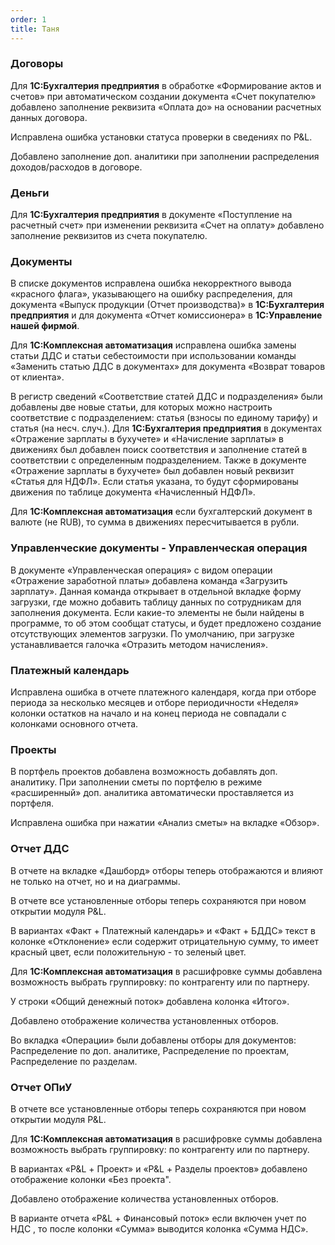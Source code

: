```yaml
---
order: 1
title: Таня
---
```


### **Договоры**

Для **1С:Бухгалтерия предприятия** в обработке «Формирование актов и счетов» при автоматическом создании документа «Счет покупателю» добавлено заполнение реквизита «Оплата до» на основании расчетных данных договора.

Исправлена ошибка установки статуса проверки в сведениях по P&L.

Добавлено заполнение доп. аналитики при заполнении распределения доходов/расходов в договоре.



### **Деньги**

Для **1С:Бухгалтерия предприятия** в документе «Поступление на расчетный счет» при изменении реквизита «Счет на оплату» добавлено заполнение реквизитов из счета покупателю.



### **Документы**

В списке документов исправлена ошибка некорректного вывода «красного флага», указывающего на ошибку распределения, для документа «Выпуск продукции (Отчет производства)» в **1С:Бухгалтерия предприятия** и для документа «Отчет комиссионера» в **1С:Управление нашей фирмой**.

Для **1С:Комплексная автоматизация** исправлена ошибка замены статьи ДДС и статьи себестоимости при использовании команды «Заменить статью ДДС в документах» для документа «Возврат товаров от клиента».

В регистр сведений «Соответствие статей ДДС и подразделения» были добавлены две новые статьи, для которых можно настроить соответствие с подразделением: статья (взносы по единому тарифу) и  статья (на несч. случ.). Для **1С:Бухгалтерия предприятия** в документах «Отражение зарплаты в бухучете» и «Начисление зарплаты» в движениях был добавлен поиск соответствия и заполнение статей в соответствии с определенным подразделением. Также в документе «Отражение зарплаты в бухучете» был добавлен новый реквизит «Статья для НДФЛ». Если статья указана, то будут сформированы движения по таблице документа «Начисленный НДФЛ».

Для **1С:Комплексная автоматизация** если бухгалтерский документ в валюте (не RUB), то сумма в движениях пересчитывается в рубли.



### Управленческие документы - Управленческая операция

В документе «Управленческая операция» с видом операции «Отражение заработной платы» добавлена команда «Загрузить зарплату». Данная команда открывает в отдельной вкладке форму загрузки, где можно добавить таблицу данных по сотрудникам для заполнения документа. Если какие-то элементы не были найдены в программе, то об этом сообщат статусы, и будет предложено создание отсутствующих элементов загрузки. По умолчанию, при загрузке устанавливается галочка «Отразить методом начисления».



### **Платежный календарь**

Исправлена ошибка в отчете платежного календаря, когда при отборе периода за несколько месяцев  и отборе периодичности «Неделя» колонки остатков на начало и на конец периода не совпадали с колонками основного отчета.



### **Проекты**

В портфель проектов добавлена возможность добавлять доп. аналитику. При заполнении сметы по портфелю в режиме «расширенный» доп. аналитика автоматически проставляется из портфеля.

Исправлена ошибка при нажатии «Анализ сметы» на вкладке «Обзор».



### **Отчет ДДС**

В отчете на вкладке «Дашборд» отборы теперь отображаются и влияют не только на отчет, но и на диаграммы.

В отчете  все установленные отборы теперь сохраняются при новом открытии модуля P&L.

В вариантах «Факт + Платежный календарь» и «Факт + БДДС» текст в колонке «Отклонение» если содержит отрицательную сумму, то имеет красный цвет, если положительную - то зеленый цвет.

Для **1С:Комплексная автоматизация** в расшифровке суммы добавлена возможность выбрать группировку: по контрагенту или по партнеру.

У строки «Общий денежный поток» добавлена колонка «Итого».

Добавлено отображение количества установленных отборов.

Во вкладка «Операции» были добавлены отборы для документов: Распределение по доп. аналитике, Распределение по проектам, Распределение по разделам.



### **Отчет ОПиУ**

В отчете  все установленные отборы теперь сохраняются при новом открытии модуля P&L.

Для **1С:Комплексная автоматизация** в расшифровке суммы добавлена возможность выбрать группировку: по контрагенту или по партнеру.

В вариантах «P&L + Проект» и «P&L + Разделы проектов» добавлено отображение колонки «Без проекта".

Добавлено отображение количества установленных отборов.

В варианте отчета «P&L + Финансовый поток» если включен учет по НДС , то после колонки «Сумма» выводится колонка «Сумма НДС».